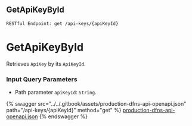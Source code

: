 
## GetApiKeyById
`RESTful Endpoint: get /api-keys/{apiKeyId}`

# GetApiKeyById

Retrieves `ApiKey` by its `ApiKeyId`.

<!-- ## Notes

The `500 Internal Server Error` with the message `Invalid KeyConditionExpression: An expression attribute value used in expression is not defined; attribute value: :cId` may occur when  -->

### Input Query Parameters
* Path parameter `apiKeyId`: `String`.  
  


{% swagger src="../../.gitbook/assets/production-dfns-api-openapi.json" path="/api-keys/{apiKeyId}" method="get" %}
[production-dfns-api-openapi.json](../../.gitbook/assets/production-dfns-api-openapi.json)
{% endswagger %}
